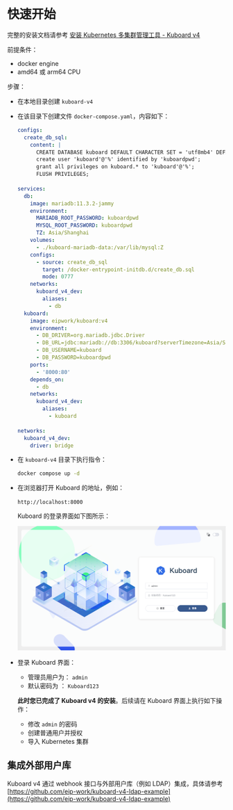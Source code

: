 # 快速开始

完整的安装文档请参考 [安装 Kubernetes 多集群管理工具 - Kuboard v4](/v4/install/)

前提条件：
* docker engine
* amd64 或 arm64 CPU

步骤：

* 在本地目录创建 `kuboard-v4`

* 在该目录下创建文件 `docker-compose.yaml`，内容如下：
  ```yaml
  configs:
    create_db_sql:
      content: |
        CREATE DATABASE kuboard DEFAULT CHARACTER SET = 'utf8mb4' DEFAULT COLLATE = 'utf8mb4_unicode_ci';
        create user 'kuboard'@'%' identified by 'kuboardpwd';
        grant all privileges on kuboard.* to 'kuboard'@'%';
        FLUSH PRIVILEGES;

  services:
    db:
      image: mariadb:11.3.2-jammy
      environment:
        MARIADB_ROOT_PASSWORD: kuboardpwd
        MYSQL_ROOT_PASSWORD: kuboardpwd
        TZ: Asia/Shanghai
      volumes:
        - ./kuboard-mariadb-data:/var/lib/mysql:Z
      configs:
        - source: create_db_sql
          target: /docker-entrypoint-initdb.d/create_db.sql
          mode: 0777
      networks:
        kuboard_v4_dev:
          aliases:
            - db
    kuboard:
      image: eipwork/kuboard:v4
      environment:
        - DB_DRIVER=org.mariadb.jdbc.Driver
        - DB_URL=jdbc:mariadb://db:3306/kuboard?serverTimezone=Asia/Shanghai
        - DB_USERNAME=kuboard
        - DB_PASSWORD=kuboardpwd
      ports:
        - '8000:80'
      depends_on:
        - db
      networks:
        kuboard_v4_dev:
          aliases:
            - kuboard

  networks:
    kuboard_v4_dev:
      driver: bridge
  ```

* 在 `kuboard-v4` 目录下执行指令：
  ```sh
  docker compose up -d
  ```

* 在浏览器打开 Kuboard 的地址，例如：

  `http://localhost:8000`

  Kuboard 的登录界面如下图所示：

  ![Kuboard登录界面](./install.assets/kuboard_login.png)

* 登录 Kuboard 界面：

  * 管理员用户为： `admin`
  * 默认密码为 ： `Kuboard123`

  **此时您已完成了 Kuboard v4 的安装**。后续请在 Kuboard 界面上执行如下操作：

  * 修改 `admin` 的密码
  * 创建普通用户并授权
  * 导入 Kubernetes 集群

## 集成外部用户库

Kuboard v4 通过 webhook 接口与外部用户库（例如 LDAP）集成，具体请参考 [https://github.com/eip-work/kuboard-v4-ldap-example](https://github.com/eip-work/kuboard-v4-ldap-example)